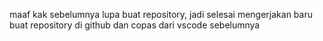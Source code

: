 maaf kak sebelumnya lupa buat repository, jadi selesai mengerjakan baru buat repository di github dan copas dari vscode sebelumnya
